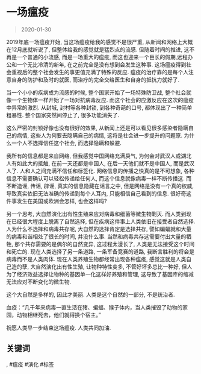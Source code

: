 # 一场瘟疫

> 2020-01-30

2019年底一场瘟疫开始, 当这场瘟疫给我的感觉不是很严重, 从新闻和网络上大概在12月底就听说了, 但整体给我的感觉就是猛烈点的流感. 但随着时间的推进, 这不再是一个普通的小流感, 而是一场重大的瘟疫, 而这也迎来一个巨长的假期,远程办公和一个无比冷清的新年, 在之前完全是没有想到会发生这种事. 这场瘟疫得到社会重视后的整个社会发生的事更值充满了特殊的反应. 瘟疫的治疗靠的是每个人注意自身的防护和及时的就医, 而治疗的完全交给医生和自身的抵抗力就好了.

当一个小小的疾病成为流感的时候, 整个国家开始了一场特殊防卫战, 整个社会就像一个生物体一样开始了一场对抗病毒反应. 而这个社会的应激反应在这次的瘟疫中异常的激烈. 从封城, 封村等各种封锁, 到各种奇葩的口号, 都体现出了一种简单粗暴性. 整个国家突然间停止了, 很多功能消失了.

这么严密的封锁好像也没有很好的效果, 从新闻上还是可以看见很多感染者隐瞒自己的病情, 这些人为何要去隐瞒自己的病情, 这将是社会进一步提升的问题原. 为什么一个人不选择信任这个社会, 而选择隐瞒和躲避.

我所有的信息都是来自网络, 但我感觉中国网络充满戾气, 为何会对武汉人或湖北人有如此大的抵触, 在前一天还都是中国人, 在后一天他们就不是中国人, 而是武汉人了. 人和人之间充满不信任和标签化. 网络信息的传播之快真的是不可想象, 各种信息不需要确认可以轻松传递给任何人, 而这个信息就像病毒一样不断传播这. 而不断造谣, 传谣, 辟谣, 真实的信息隐藏在谣言之中, 但是网络是没有一个真的权威, 导致真实依旧无法准确的传递到每个人耳内, 只能相信自己看到的信息. 很好奇这件事发生在美国或欧洲会怎样, 也会这样吗?

另一个思考, 大自然演化出有性生殖来应对病毒和细菌等微生物剿灭. 而人类到现在已经很大程度上脱离了自然选择, 但在疾病这件事上人类依旧在接受者自然选择. 人为什么不选择和病毒共存呢, 大自然的选择肯定是选择共存, 譬如蝙蝠就和大量的病毒和谐相处了很长的时间, 并没什么事. 当然和病毒共存这需要付出大量的牺牲, 那个共存需要的是偶尔的自然变异, 这过程太漫长了, 人类是无法接受这个时间和死亡的. 现在人类选择了另一条道路, 一条军备竞赛的道路, 我断言胜利的将会是病毒而不是人类肉体. 现在人类养殖生物都经常出现各种瘟疫, 感觉这就是人类自己造的孽, 大自然演化出有性生殖, 让物种特性变多, 不管好坏多总比一种好, 但人为了经济效益选择让物种的基因单一化这样好养殖和管理, 这导致了基因库的缩减无法应对不断变化的微生物.

这个大自然是多样的, 因此才美丽. 人类是这个自然的一部分, 不是统治者.

血疫：“几千年来病毒一直生活在猪、蝙蝠、猴子体内，当人类摧毁了动物的家园，动物相继死去，他们就得换个宿主。”

祝愿人类早一步结束这场瘟疫. 人类共同加油.


## 关键词

, #瘟疫 #演化 #标签
